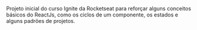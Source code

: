 Projeto inicial do curso Ignite da Rocketseat para reforçar alguns conceitos básicos do ReactJs, como os ciclos de um componente, os estados e alguns padrões de projetos.
